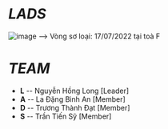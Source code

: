 # ***LADS***
![image](https://user-images.githubusercontent.com/90229487/181056829-2e009306-c140-4b33-9fca-f050cad36544.png)
--> Vòng sơ loại: 17/07/2022 tại toà F

# ***TEAM***
- **L** -- Nguyễn Hồng Long [Leader]
- **A** -- La Đặng Bình An  [Member]
- **D** -- Trương Thành Đạt [Member]
- **S** -- Trần Tiến Sỹ     [Member]
